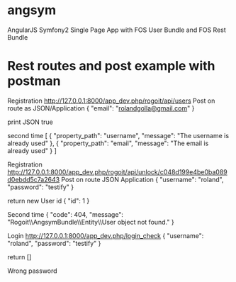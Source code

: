 # angsym
AngularJS Symfony2 Single Page App with FOS User Bundle and FOS Rest Bundle

# Rest routes and post example with postman
Registration
http://127.0.0.1:8000/app_dev.php/rogoit/api/users
Post on route as JSON/Application
{
    "email": "rolandgolla@gmail.com"
}

print JSON
true

second time
[
  {
    "property_path": "username",
    "message": "The username is already used"
  },
  {
    "property_path": "email",
    "message": "The email is already used"
  }
]

Registration
http://127.0.0.1:8000/app_dev.php/rogoit/api/unlock/c048d199e4be0ba089d0ebdd5c7a2643
Post on route JSON Application
{
    "username": "roland",
    "password": "testify"
}

return new User id
{
  "id": 1
}

Second time
{
  "code": 404,
  "message": "Rogoit\\\\AngsymBundle\\\\Entity\\\\User object not found."
}

Login
http://127.0.0.1:8000/app_dev.php/login_check
{
    "username": "roland",
    "password": "testify"
}

return
[]

Wrong password